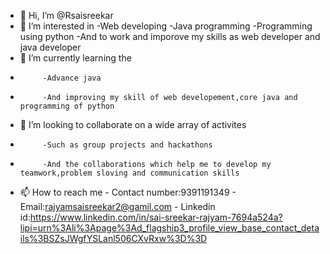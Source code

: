 - 👋 Hi, I’m @Rsaisreekar
- 👀 I’m interested in
           -Web developing
           -Java programming
           -Programming using python
           -And to work and imporove my skills as web developer and java developer
- 🌱 I’m currently learning the
-          -Advance java
-          -And improving my skill of web developement,core java and programming of python
- 💞️ I’m looking to collaborate on a wide array of activites
-          -Such as group projects and hackathons
-          -And the collaborations which help me to develop my teamwork,problem sloving and communication skills
- 📫 How to reach me
           - Contact number:9391191349
           - Email:rajyamsaisreekar2@gamil.com
           - Linkedin id:https://www.linkedin.com/in/sai-sreekar-rajyam-7694a524a?lipi=urn%3Ali%3Apage%3Ad_flagship3_profile_view_base_contact_details%3BSZsJWgfYSLanl506CXvRxw%3D%3D
<!---
Rsaisreekar/Rsaisreekar is a ✨ special ✨ repository because its `README.md` (this file) appears on your GitHub profile.
You can click the Preview link to take a look at your changes.
--->
